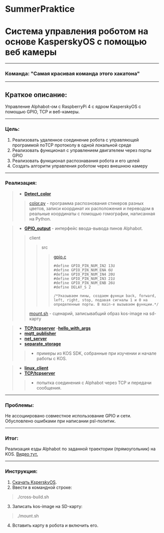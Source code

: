 # SummerPraktice
# Система управления роботом на основе KasperskyOS c помощью веб камеры
___
### Команда: __"Самая красивая команда этого хакатона"__
---

## Краткое описание:
Управление Alphabot-ом с RaspberryPi 4 с ядром KasperskyOS с помощью GPIO, TCP и веб-камеры. 
___
### Цель:
1. Реализовать удаленное соединение робота с управляющей программой поTCP протоколу в одной локальной среде 
2. Реализовать функционал с управлением двигателем через порты GPIO 
3. Реализовать функционал распознавания робота и его целей 
4. Создать алгоритм управления роботом через внешнюю камеру 
___
### Реализация:

> - [__Detect_color__](https://github.com/Y-Guskova/SummerPraktice/tree/main/Detect_color)
 >>[color.py](https://github.com/Y-Guskova/SummerPraktice/blob/main/Detect_color/color.py) - программа распознования стикеров разных цветов, записи координат их расположения и переводом в реальные координаты с помощью гомографии, написанная на Python.

> - [__GPIO_output__](https://github.com/Y-Guskova/SummerPraktice/tree/main/gpio_output) - интерфейс ввода-вывода пинов Alphabot. 
 >>client
 >>>src 
 >>>>[gpio.c](https://github.com/Y-Guskova/SummerPraktice/blob/main/gpio_output/client/src/gpio.c)
 >>>>```{c} {#define GPIO_PIN_NUM_IN1 12U
>>>>#define GPIO_PIN_NUM_IN2 13U
>>>>#define GPIO_PIN_NUM_ENA 6U
>>>>#define GPIO_PIN_NUM_IN4 20U
>>>>#define GPIO_PIN_NUM_IN3 21U
>>>>#define GPIO_PIN_NUM_ENB 26U
>>>>#define DELAY_S 2
>>>>
>>>> /*Указываем пины, создаем функци back, forward, left, right, stop, подавая сигналы 1 и 0 на определенные порты. В main-е вызываем функции.*/
>>[mount.sh](https://github.com/Y-Guskova/SummerPraktice/blob/main/gpio_output/mount.sh) - сценарий, записывабщий образ kos-image на sd-карту

> - [__TCP/tcpserver__](https://github.com/Y-Guskova/SummerPraktice/tree/main/TCP/tcpserver)
> -[__hello_with_args__](https://github.com/Y-Guskova/SummerPraktice/tree/main/hello_with_args)
> - [__mqtt_publisher__](https://github.com/Y-Guskova/SummerPraktice/tree/main/mqtt_publisher)
> - [__net_server__](https://github.com/Y-Guskova/SummerPraktice/tree/main/net_server)
> - [__separate_storage__](https://github.com/Y-Guskova/SummerPraktice/tree/main/separate_storage)
>>- примеры из KOS SDK, собранные при изучении и начале работы с KOS.

> - [__linux_client__](https://github.com/Y-Guskova/SummerPraktice/tree/main/linux_client)
> - [__TCP/tcpserver__](https://github.com/Y-Guskova/SummerPraktice/tree/main/TCP/tcpserver)
>> - попытка соединения с Alphabot через TCP и передачи сообщения.
___
### Проблемы:
Не ассоциировано совместное использование GPIO и сети. Обусловлено ошибками при написании psl-политик.
___
### Итог:
Реализация езды Alphabot по заданной траектории (прямоугольник) на KOS.
[Видео тут.](https://github.com/Y-Guskova/SummerPraktice/blob/main/AlphaBot.MOV)
___
### Инструкция:
1. [Скачать KsperskyOS](https://os.kaspersky.ru/development/).
2. Ввести в командной строке:
 >./cross-build.sh
3. Записать kos-image на SD-карту:
>./mount.sh
4. Вставить карту в робота и включить его.



